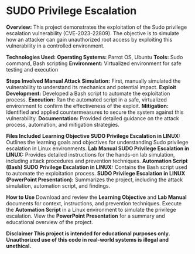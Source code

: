 # SUDO Privilege Escalation
**Overview:**
This project demonstrates the exploitation of the Sudo privilege escalation vulnerability (CVE-2023-22809). The objective is to simulate how an attacker can gain unauthorized root access by exploiting this vulnerability in a controlled environment.

**Technologies Used:**
**Operating Systems:** Parrot OS, Ubuntu
**Tools:** Sudo command, Bash scripting
**Environment:** Virtualized environment for safe testing and execution

**Steps Involved**
**Manual Attack Simulation:** First, manually simulated the vulnerability to understand its mechanics and potential impact.
**Exploit Development:** Developed a Bash script to automate the exploitation process.
**Execution:** Ran the automated script in a safe, virtualized environment to confirm the effectiveness of the exploit.
**Mitigation:** Identified and applied countermeasures to secure the system against this vulnerability.
**Documentation:** Provided detailed guidance on the attack process, automation, and mitigation strategies.

**Files Included**
**Learning Objective SUDO Privilege Escalation in LINUX:** Outlines the learning goals and objectives for understanding Sudo privilege escalation in Linux environments.
**Lab Manual SUDO Privilege Escalation in LINUX:** Provides detailed instructions for the hands-on lab simulation, including attack procedures and prevention techniques.
**Automation Script (Bash) SUDO Privilege Escalation in LINUX:** Contains the Bash script used to automate the exploitation process.
**SUDO Privilege Escalation in LINUX (PowerPoint Presentation):** Summarizes the project, including the attack simulation, automation script, and findings.

**How to Use**
Download and review the **Learning Objective** and **Lab Manual** documents for context, instructions, and prevention techniques.
Execute the **Automation Script** in a Linux environment to simulate the privilege escalation.
View the **PowerPoint Presentation** for a summary and educational overview of the project.

**Disclaimer
This project is intended for educational purposes only. Unauthorized use of this code in real-world systems is illegal and unethical.**
